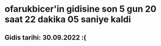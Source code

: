 # ofarukbicer'in gidisine son 5 gun 20 saat 22 dakika 05 saniye kaldi

## Gidis tarihi: 30.09.2022 :(
